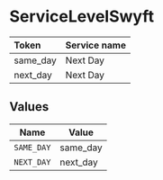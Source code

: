 # ServiceLevelSwyft

|Token | Service name|
|:---|:---|
| same_day | Next Day|
| next_day | Next Day|



## Values

| Name       | Value      |
| ---------- | ---------- |
| `SAME_DAY` | same_day   |
| `NEXT_DAY` | next_day   |